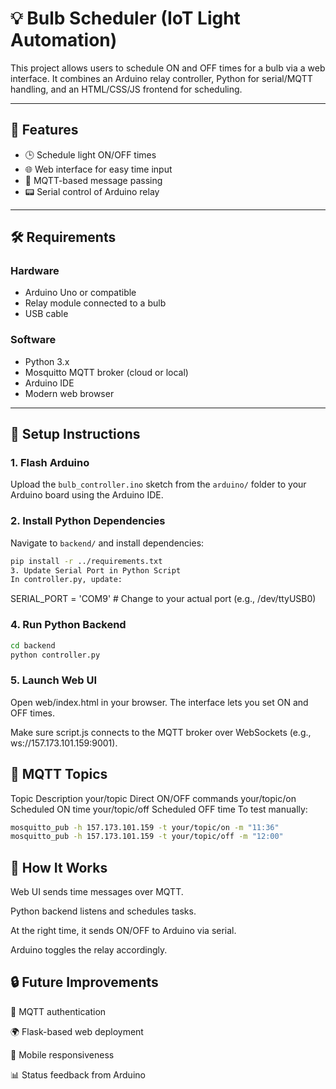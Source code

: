 # 💡 Bulb Scheduler (IoT Light Automation)

This project allows users to schedule ON and OFF times for a bulb via a web interface. It combines an Arduino relay controller, Python for serial/MQTT handling, and an HTML/CSS/JS frontend for scheduling.

---


## 🚀 Features

- 🕒 Schedule light ON/OFF times
- 🌐 Web interface for easy time input
- 🔁 MQTT-based message passing
- 📟 Serial control of Arduino relay

---

## 🛠️ Requirements

### Hardware
- Arduino Uno or compatible
- Relay module connected to a bulb
- USB cable

### Software
- Python 3.x
- Mosquitto MQTT broker (cloud or local)
- Arduino IDE
- Modern web browser

---

## 🔧 Setup Instructions

### 1. Flash Arduino
Upload the `bulb_controller.ino` sketch from the `arduino/` folder to your Arduino board using the Arduino IDE.

### 2. Install Python Dependencies
Navigate to `backend/` and install dependencies:

```bash
pip install -r ../requirements.txt
3. Update Serial Port in Python Script
In controller.py, update:
```

SERIAL_PORT = 'COM9'  # Change to your actual port (e.g., /dev/ttyUSB0)

### 4. Run Python Backend

```bash
cd backend
python controller.py
```

### 5. Launch Web UI

Open web/index.html in your browser. The interface lets you set ON and OFF times.

Make sure script.js connects to the MQTT broker over WebSockets (e.g., ws://157.173.101.159:9001).

## 📡 MQTT Topics

Topic	Description
your/topic	Direct ON/OFF commands
your/topic/on	Scheduled ON time
your/topic/off	Scheduled OFF time
To test manually:

```bash
mosquitto_pub -h 157.173.101.159 -t your/topic/on -m "11:36"
mosquitto_pub -h 157.173.101.159 -t your/topic/off -m "12:00"
```

## 📜 How It Works
Web UI sends time messages over MQTT.

Python backend listens and schedules tasks.

At the right time, it sends ON/OFF to Arduino via serial.

Arduino toggles the relay accordingly.


## 🔒 Future Improvements

🔐 MQTT authentication

🌍 Flask-based web deployment

📲 Mobile responsiveness

📊 Status feedback from Arduino
